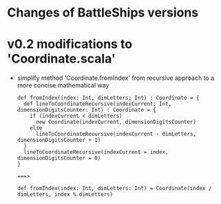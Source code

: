 # Changes of BattleShips versions



# v0.2 modifications to 'Coordinate.scala'

- simplify method 'Coordinate.fromIndex' from recursive approach to a more concise mathematical way

      def fromIndex(index: Int, dimLetters: Int) : Coordinate = {
        def lineToCoordinateRecursive(indexCurrent: Int, dimensionDigitsCounter: Int) : Coordinate = {
          if (indexCurrent < dimLetters)
            new Coordinate(indexCurrent, dimensionDigitsCounter)
          else
            lineToCoordinateRecursive(indexCurrent - dimLetters, dimensionDigitsCounter + 1)
        }
        lineToCoordinateRecursive(indexCurrent = index, dimensionDigitsCounter = 0)
      }

      ===>

      def fromIndex(index: Int, dimLetters: Int) = Coordinate(index / dimLetters, index % dimLetters)